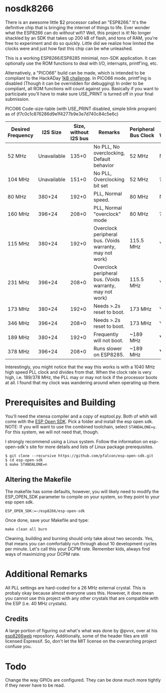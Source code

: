 # nosdk8266

There is an awesome little $2 processor called an "ESP8266."  It's the definitive chip that is bringing the internet of things to life. Ever wonder what the ESP8266 can do *without* wifi?  Well, this project is it!  No longer shackled by an SDK that takes up 200 kB of flash, and tons of RAM, you're free to experiment and do so quickly.  Little did we realize how limited the clocks were and just how fast this chip can be whe unleashed.

This is a working ESP8266/ESP8285 minimial, non-SDK application.  It can optionally use the ROM functions to deal with I/O, interrupts, printf'ing, etc.

Alternatively, a "PICO66" build can be made, which is intended to be compliant to the HackADay [1kB challenge](https://hackaday.io/contest/18215-the-1kb-challenge). In PICO66 mode, printf'ing is disabled (Though it can be overridden for debugging)  In order to be compliant, all ROM functions will count against you.  Basically if you want to participate you'll have to make sure USE_PRINT is turned off in your final submission.

PICO66 Code-size-table (with USE_PRINT disabled, simple blink program) as of (f7c0c1c876286d9e1f4277b9e3e7d740c84c5e6c)

| Desired Frequency | I2S Size | Size, without I2S bus | Remarks | Peripheral Bus Clock | Voids Warranty |
| ----------------- | ----------------------- | --------------------- | ------- | ----- | -------------- |
| 52 MHz | Unavailable | 135+0 | No PLL, No overclocking, Default behavior | 52 MHz | N |
| 104 MHz | Unavailable | 151+0 | No PLL, Overclocking bit set | 52 MHz | ? |
| 80 MHz | 380+24 | 192+0 | PLL, Normal speed. | 80 MHz | N |
| 160 MHz | 396+24 | 208+0 | PLL, Normal "overclock" mode | 80 MHz | ? |
| 115 MHz | 380+24 | 192+0 | Overclock peripheral bus. (Voids warranty, may not work) | 115.5 MHz | Y |
| 231 MHz | 396+24 | 208+0 | Overclock peripheral bus. (Voids warranty, may not work) | 115.5 MHz | Y |
| 173 MHz | 380+24 | 192+0 | Needs >.2s reset to boot. | 173 MHz | Y |
| 346 MHz | 396+24 | 208+0 | Needs >.2s reset to boot. | 173 MHz | Y |
| 189 MHz | 380+24 | 192+0 | Frequently will not boot. | ~189 MHz | **YES** |
| 378 MHz | 396+24 | 208+0 | Runs slower on ESP8285. | ~189 MHz | **YES** |

Interestingly, you might notice that the way this works is with a 1040 MHz high speed PLL clock and divides from that.  When the clock rate is very high, i.e. 189/378 MHz, the PLL may or may not lock if the processor boots at all.  I found that my clock was wandering around when operating up there.

# Prerequisites and Building

You'll need the xtensa compiler and a copy of esptool.py.  Both of whih will come with the [ESP Open SDK](https://github.com/pfalcon/esp-open-sdk).  Pick a folder and install the esp open sdk.  NOTE: If you will want to use the combined toolchain, select ```STANDALONE=y```.  For this system, we will not need that, though.

I strongly recommend using a Linux system.  Follow the information on esp-open-sdk's site for more details and lists of Linux package prerequisites.

```
$ git clone --recursive https://github.com/pfalcon/esp-open-sdk.git
$ cd esp-open-sdk
$ make STANDALONE=n
```

## Altering the Makefile

The makefile has some defaults, however, you will likely need to modify the ESP_OPEN_SDK parameter to compile on your system, so they point to your esp open sdk.

```
ESP_OPEN_SDK:=~/esp8266/esp-open-sdk
```

Once done, save your Makefile and type:

```
make clean all burn
```

Cleaning, building and burning should only take about two seconds.  Yes, that means you can comfortably run through about 10 development cycles per minute.  Let's call this your DCPM rate. Remember kids, always find ways of maximizing your DCPM rate.


# Additional Remarks

All PLL settings are hard-coded for a 26 MHz external crystal.  This is probaly okay because almost everyone uses this.  However, it does mean you cannot use this project with any other crystals that are compatible with the ESP (i.e. 40 MHz crystals).

## Credits

A large portion of figuring out what's what was done by @pvvx, over at  his [esp8266web](https://github.com/pvvx/esp8266web/) repository.  Additionally, some of the header files are still licensed Espressif.  So, don't let the MIT license on the overarching project confuse you.

# Todo

Change the way GPIOs are configured.  They can be done much more tightly if they never have to be read.



